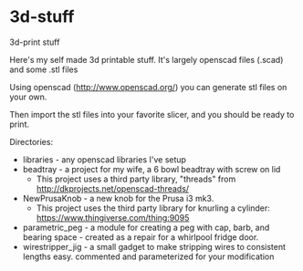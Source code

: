 # 3d-stuff
3d-print stuff

Here's my self made 3d printable stuff.
It's largely openscad files (.scad) and some .stl files

Using openscad (http://www.openscad.org/) you can generate stl files on your own.

Then import the stl files into your favorite slicer, and you should be ready to print.

Directories:
- libraries - any openscad libraries I've setup
- beadtray - a project for my wife, a 6 bowl beadtray with screw on lid
  - This project uses a third party library, "threads" from http://dkprojects.net/openscad-threads/ 
- NewPrusaKnob - a new knob for the Prusa i3 mk3.  
  - This project uses the third party library for knurling a cylinder: https://www.thingiverse.com/thing:9095
- parametric\_peg - a module for creating a peg with cap, barb, and bearing space - created as a repair for a whirlpool fridge door.
- wirestripper\_jig - a small gadget to make stripping wires to consistent lengths easy.  commented and parameterized for your modification
